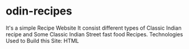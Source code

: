 # odin-recipes
It's a simple Recipe Website
It consist different types of Classic Indian recipe and
Some Classic Indian Street fast food Recipes.
Technologies Used to Build this Site: HTML
  
